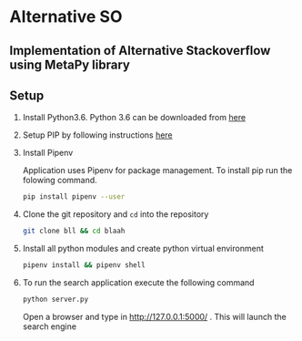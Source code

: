 # Alternative SO

## Implementation of Alternative Stackoverflow using MetaPy library

## Setup
1. Install Python3.6. Python 3.6 can be downloaded from [here](https://www.python.org/downloads/)

2. Setup PIP by following instructions [here](https://pip.pypa.io/en/stable/installing/)

3. Install Pipenv

   Application uses Pipenv for package management. To install pip run the folowing command.  

   ```bash
   pip install pipenv --user
   ```

4. Clone the git repository and `cd` into the repository
    ```bash
    git clone bll && cd blaah
    ```

5.  Install all python modules and create python virtual environment
    ```bash
    pipenv install && pipenv shell
    ```

6. To run the search application execute the following command
    ```bash
    python server.py
    ```
    Open a browser and type in http://127.0.0.1:5000/ . This will launch the search engine




